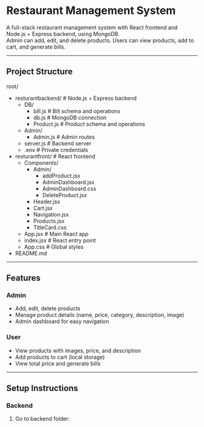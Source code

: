 # Restaurant Management System

A full-stack restaurant management system with React frontend and Node.js + Express backend, using MongoDB.  
Admin can add, edit, and delete products. Users can view products, add to cart, and generate bills.

---

## Project Structure

root/
- resturantbackend/        # Node.js + Express backend
  - DB/
    - bill.js              # Bill schema and operations
    - db.js                # MongoDB connection
    - Product.js           # Product schema and operations
  - Admin/
    - Admin.js             # Admin routes
  - server.js              # Backend server
  - .env                   # Private credentials
- resturantfront/          # React frontend
  - Components/
    - Admin/
      - addProduct.jsx
      - AdminDashboard.jsx
      - AdminDashboard.css
      - DeleteProduct.jsx
    - Header.jsx
    - Cart.jsx
    - Navigation.jsx
    - Products.jsx
    - TitleCard.css
  - App.jsx                # Main React app
  - index.jsx              # React entry point
  - App.css                # Global styles
- README.md

---

## Features

### Admin
- Add, edit, delete products
- Manage product details (name, price, category, description, image)
- Admin dashboard for easy navigation

### User
- View products with images, price, and description
- Add products to cart (local storage)
- View total price and generate bills

---

## Setup Instructions

### Backend
1. Go to backend folder:
